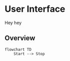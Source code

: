 # User Interface
Hey hey

## Overview
<!-- https://mermaid.js.org/syntax/flowchart.html#flowcharts -->
```mermaid
flowchart TD
    Start --> Stop
```

